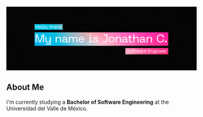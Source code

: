 ![header banner](https://github.com/jonathancazares/jonathancazares/blob/main/banner.png)

## About Me
I'm currently studying a **Bachelor of Software Engineering** at the Universidad del Valle de México. 
